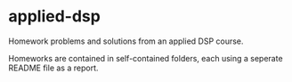 # applied-dsp
Homework problems and solutions from an applied DSP course.

Homeworks are contained in self-contained folders, each using a seperate README file as a report.